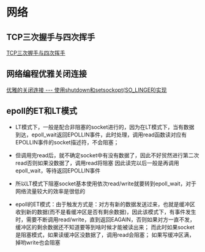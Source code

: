 <p id="网络"></p>

# 网络  


<p id="TCP三次握手与四次挥手"></p> 
 
## TCP三次握手与四次挥手  

[TCP三次握手与四次挥手](https://segmentfault.com/a/1190000039165592)



<p id="网络编程优雅关闭连接"></p> 
 
## 网络编程优雅关闭连接  

[优雅的关闭连接 --- 使用shutdown和setsockopt(SO_LINGER)实现](https://blog.csdn.net/modi000/article/details/121973931)  


<p id="epoll的ET和LT模式"></p> 
 
## epoll的ET和LT模式  

* LT模式下，一般是配合非阻塞的socket进行的，因为在LT模式下，当有数据到达，epoll_wait返回EPOLLIN事件，此时处理，调用read函数读对应有EPOLLIN事件的socket描述符，不会阻塞；
* 但调用完read后，就不确定socket中有没有数据了，因此不好贸然进行第二次read否则如果没数据了，调用read将阻塞  因此读完以后一般是再调用epoll_wait，等待返回EPOLLIN事件  
* 所以LT模式下阻塞socket基本使用依次read/write就要转到epoll_wait，对于网络流量较大的效率是很低的  

* epoll的ET模式：由于触发方式是：对方有新的数据发送过来，也就是缓冲区收到新的数据(而不是看缓冲区是否有剩余数据)，因此该模式下，有事件发生时，需要不断调用read/write，直到返回EAGAIN，否则如果对方一直不发，缓冲区的剩余数据还不知道要等到啥时候才能被读出来；  而此时如果socket是阻塞模式，如果读缓冲区没数据了，调用read会阻塞；  如果写缓冲区满，掉哟write也会阻塞
